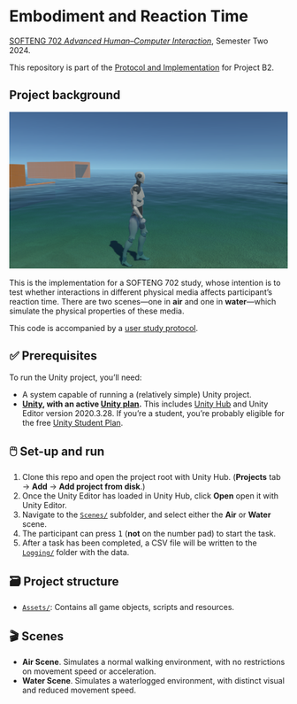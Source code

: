 # Embodiment and Reaction Time

[SOFTENG 702 *Advanced Human–Computer Interaction*](https://courseoutline.auckland.ac.nz/dco/course/SOFTENG/702), Semester Two 2024.

This repository is part of the [Protocol and Implementation](https://canvas.auckland.ac.nz/courses/105865/assignments/399018#submit) for Project B2.

## Project background

![Screenshot of **Water** scene](image/README/1723948782421.png "Screenshot of Water scene")

This is the implementation for a SOFTENG 702 study, whose intention is to test whether interactions in different physical media affects participant’s reaction time. There are two scenes—one in **air** and one in **water**—which simulate the physical properties of these media.

This code is accompanied by a [user study protocol](https://docs.google.com/document/d/1mpcQkzV3XXXwH2mWLcpXabVgCbIsed2JqPSplnRSHes).

## ✅ Prerequisites

To run the Unity project, you’ll need:

- A system capable of running a (relatively simple) Unity project.
- **[Unity](https://unity.com/download), with an active [Unity plan](https://unity.com/products).** This includes [Unity Hub](https://unity.com/unity-hub) and Unity Editor version 2020.3.28. If you’re a student, you’re probably eligible for the free [Unity Student Plan](https://unity.com/products/unity-student).

## 🖱️ Set-up and run

1. Clone this repo and open the project root with Unity Hub. (**Projects** tab → **Add** → **Add project from disk**.)
1. Once the Unity Editor has loaded in Unity Hub, click **Open** open it with Unity Editor.
1. Navigate to the [`Scenes/`](/Assets/Scenes/) subfolder, and select either the **Air** or **Water** scene.
1. The participant can press <kbd>1</kbd> (**not** on the number pad) to start the task.
1. After a task has been completed, a CSV file will be written to the [`Logging/`](/Logging) folder with the data.

<!-- 👷 Insert runtime information here 🚧 -->

## 🗃️ Project structure

- [`Assets/`](/Assets/): Contains all game objects, scripts and resources.

<!--
- Scenes: Houses the two primary scenes: `Grass` and `Water`.
- Scripts: Contains the core logic for interacting with the environments.
- Prefabs: Pre-configured game objects that can be reused across scenes.
-->

## 🎬 Scenes

- **Air Scene**. Simulates a normal walking environment, with no restrictions on movement speed or acceleration.
- **Water Scene**. Simulates a waterlogged environment, with distinct visual and reduced movement speed.
